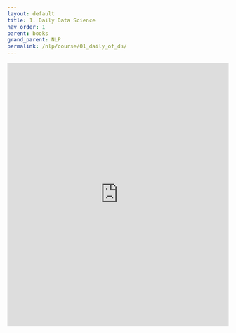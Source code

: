 ```yaml
---
layout: default
title: 1. Daily Data Science
nav_order: 1
parent: books
grand_parent: NLP
permalink: /nlp/course/01_daily_of_ds/
---
```


<iframe src="https://nameiskhanh.github.io/docs/Daily_Dose_Of_Data_Science_Full_Archive.pdf" style="width:100%; height:600px;" frameborder="0"></iframe>